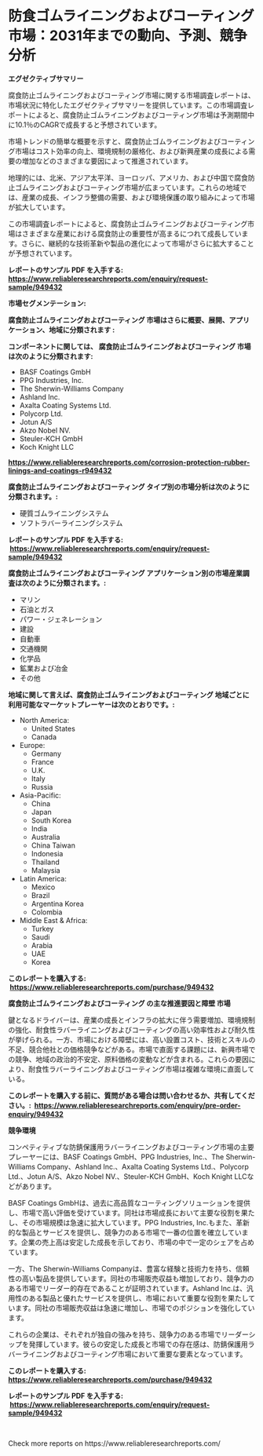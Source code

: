 <p><h1>防食ゴムライニングおよびコーティング市場：2031年までの動向、予測、競争分析</h1></p><p><strong>エグゼクティブサマリー</strong></p>
<p><p>腐食防止ゴムライニングおよびコーティング市場に関する市場調査レポートは、市場状況に特化したエグゼクティブサマリーを提供しています。この市場調査レポートによると、腐食防止ゴムライニングおよびコーティング市場は予測期間中に10.1％のCAGRで成長すると予想されています。</p><p>市場トレンドの簡単な概要を示すと、腐食防止ゴムライニングおよびコーティング市場はコスト効率の向上、環境規制の厳格化、および新興産業の成長による需要の増加などのさまざまな要因によって推進されています。</p><p>地理的には、北米、アジア太平洋、ヨーロッパ、アメリカ、および中国で腐食防止ゴムライニングおよびコーティング市場が広まっています。これらの地域では、産業の成長、インフラ整備の需要、および環境保護の取り組みによって市場が拡大しています。</p><p>この市場調査レポートによると、腐食防止ゴムライニングおよびコーティング市場はさまざまな産業における腐食防止の重要性が高まるにつれて成長しています。さらに、継続的な技術革新や製品の進化によって市場がさらに拡大することが予想されています。 </p></p>
<p><strong>レポートのサンプル PDF を入手する: <a href="https://www.reliableresearchreports.com/enquiry/request-sample/949432">https://www.reliableresearchreports.com/enquiry/request-sample/949432</a></strong></p>
<p><strong>市場セグメンテーション:</strong></p>
<p><strong> 腐食防止ゴムライニングおよびコーティング 市場はさらに概要、展開、アプリケーション、地域に分類されます :</strong></p>
<p><strong>コンポーネントに関しては、 腐食防止ゴムライニングおよびコーティング 市場は次のように分類されます: &nbsp;</strong></p>
<p><ul><li>BASF Coatings GmbH</li><li>PPG Industries, Inc.</li><li>The Sherwin-Williams Company</li><li>Ashland Inc.</li><li>Axalta Coating Systems Ltd.</li><li>Polycorp Ltd.</li><li>Jotun A/S</li><li>Akzo Nobel NV.</li><li>Steuler-KCH GmbH</li><li>Koch Knight LLC</li></ul></p>
<p><strong><a href="https://www.reliableresearchreports.com/corrosion-protection-rubber-linings-and-coatings-r949432">https://www.reliableresearchreports.com/corrosion-protection-rubber-linings-and-coatings-r949432</a></strong></p>
<p><strong> 腐食防止ゴムライニングおよびコーティング タイプ別の市場分析は次のように分類されます。:</strong></p>
<p><ul><li>硬質ゴムライニングシステム</li><li>ソフトラバーライニングシステム</li></ul></p>
<p><strong>レポートのサンプル PDF を入手する: &nbsp;<a href="https://www.reliableresearchreports.com/enquiry/request-sample/949432">https://www.reliableresearchreports.com/enquiry/request-sample/949432</a></strong></p>
<p><strong> 腐食防止ゴムライニングおよびコーティング アプリケーション別の市場産業調査は次のように分類されます。:</strong></p>
<p><ul><li>マリン</li><li>石油とガス</li><li>パワー・ジェネレーション</li><li>建設</li><li>自動車</li><li>交通機関</li><li>化学品</li><li>鉱業および冶金</li><li>その他</li></ul></p>
<p><strong>地域に関して言えば、腐食防止ゴムライニングおよびコーティング 地域ごとに利用可能なマーケットプレーヤーは次のとおりです。:</strong></p>
<p><ul>
    <li>
        North America:
        <ul>
            <li>United States</li>
            <li>Canada</li>
        </ul>
    </li>
    <li>
        Europe:
        <ul>
            <li>Germany</li>
            <li>France</li>
            <li>U.K.</li>
            <li>Italy</li>
            <li>Russia</li>
        </ul>
    </li>
    <li>
        Asia-Pacific:
        <ul>
            <li>China</li>
            <li>Japan</li>
            <li>South Korea</li>
            <li>India</li>
            <li>Australia</li>
            <li>China Taiwan</li>
            <li>Indonesia</li>
            <li>Thailand</li>
            <li>Malaysia</li>
        </ul>
    </li>
    <li>
        Latin America:
        <ul>
            <li>Mexico</li>
            <li>Brazil</li>
            <li>Argentina Korea</li>
            <li>Colombia</li>
        </ul>
    </li>
    <li>
        Middle East & Africa:
        <ul>
            <li>Turkey</li>
            <li>Saudi</li>
            <li>Arabia</li>
            <li>UAE</li>
            <li>Korea</li>
        </ul>
    </li>
    </ul></p>
<p><strong>このレポートを購入する: &nbsp;<a href="https://www.reliableresearchreports.com/purchase/949432">https://www.reliableresearchreports.com/purchase/949432</a></strong></p>
<p><strong>腐食防止ゴムライニングおよびコーティング の主な推進要因と障壁 市場</strong></p>
<p><p>鍵となるドライバーは、産業の成長とインフラの拡大に伴う需要増加、環境規制の強化、耐食性ラバーライニングおよびコーティングの高い効率性および耐久性が挙げられる。一方、市場における障壁には、高い設置コスト、技術とスキルの不足、競合他社との価格競争などがある。市場で直面する課題には、新興市場での競争、地域の政治的不安定、原料価格の変動などが含まれる。これらの要因により、耐食性ラバーライニングおよびコーティング市場は複雑な環境に直面している。</p></p>
<p><strong>このレポートを購入する前に、質問がある場合は問い合わせるか、共有してください。:&nbsp; <a href="https://www.reliableresearchreports.com/enquiry/pre-order-enquiry/949432">https://www.reliableresearchreports.com/enquiry/pre-order-enquiry/949432</a></strong></p>
<p><strong>競争環境</strong></p>
<p><p>コンペティティブな防錆保護用ラバーライニングおよびコーティング市場の主要プレーヤーには、BASF Coatings GmbH、PPG Industries, Inc.、The Sherwin-Williams Company、Ashland Inc.、Axalta Coating Systems Ltd.、Polycorp Ltd.、Jotun A/S、Akzo Nobel NV.、Steuler-KCH GmbH、Koch Knight LLCなどがあります。</p><p>BASF Coatings GmbHは、過去に高品質なコーティングソリューションを提供し、市場で高い評価を受けています。同社は市場成長において主要な役割を果たし、その市場規模は急速に拡大しています。PPG Industries, Inc.もまた、革新的な製品とサービスを提供し、競争力のある市場で一番の位置を確立しています。企業の売上高は安定した成長を示しており、市場の中で一定のシェアを占めています。</p><p>一方、The Sherwin-Williams Companyは、豊富な経験と技術力を持ち、信頼性の高い製品を提供しています。同社の市場販売収益も増加しており、競争力のある市場でリーダー的存在であることが証明されています。Ashland Inc.は、汎用性のある製品と優れたサービスを提供し、市場において重要な役割を果たしています。同社の市場販売収益は急速に増加し、市場でのポジションを強化しています。</p><p>これらの企業は、それぞれが独自の強みを持ち、競争力のある市場でリーダーシップを発揮しています。彼らの安定した成長と市場での存在感は、防錆保護用ラバーライニングおよびコーティング市場において重要な要素となっています。</p></p>
<p><strong>このレポートを購入する: &nbsp; <a href="https://www.reliableresearchreports.com/purchase/949432">https://www.reliableresearchreports.com/purchase/949432</a></strong></p>
<p><strong>レポートのサンプル PDF を入手する: &nbsp;<a href="https://www.reliableresearchreports.com/enquiry/request-sample/949432">https://www.reliableresearchreports.com/enquiry/request-sample/949432</a></strong><strong></strong></p>
<p>&nbsp;</p>
<p>Check more reports on https://www.reliableresearchreports.com/</p>